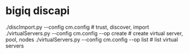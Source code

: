 # bigiq discapi

./discImport.py --config cm.config                          # trust, discover, import 
./virtualServers.py --config cm.config --op create          # create virtual server, pool, nodes
./virtualServers.py --config cm.config --op list            # list virtual servers